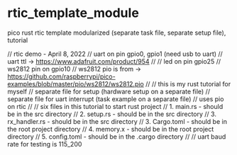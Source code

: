 # rtic_template_module
pico rust rtic template modularized (separate task file, separate setup file), tutorial

// rtic demo - April 8, 2022
// uart on pin gpio0, gpio1 (need usb to uart)
//     uart ttl -> https://www.adafruit.com/product/954
//
// led on pin gpio25
// ws2812 pin on gpio10
// ws2812 pio is from -> https://github.com/raspberrypi/pico-examples/blob/master/pio/ws2812/ws2812.pio
//
// this is my rust tutorial for myself
//     separate file for setup (hardware setup on a separate file)
//     separate file for uart interrupt (task example on a separate file)
//     uses pio on rtic
//
// six files in this tutorial to start rust project
//     1. main.rs       - should be in the src directory
//     2. setup.rs      - should be in the src directory
//     3. rx_handler.rs - should be in the src directory
//     3. Cargo.toml    - should be in the root project directory
//     4. memory.x      - should be in the root project directory
//     5. config.toml   - should be in the .cargo directory 
//
// uart baud rate for testing is 115_200  

